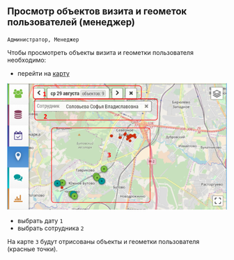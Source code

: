 ## Просмотр объектов визита и геометок пользователей (менеджер)

`Администратор, Менеджер`

Чтобы просмотреть объекты визита и геометки пользователя необходимо:

- перейти на [карту](map.html) 

![](../images/map-users.png)

- выбрать дату `1`
- выбрать сотрудника `2`

На карте `3` будут отрисованы объекты и геометки пользователя (красные точки).
 